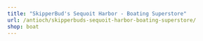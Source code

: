 ```yaml
---
title: "SkipperBud's Sequoit Harbor - Boating Superstore"
url: /antioch/skipperbuds-sequoit-harbor-boating-superstore/
shop: boat
---
```


